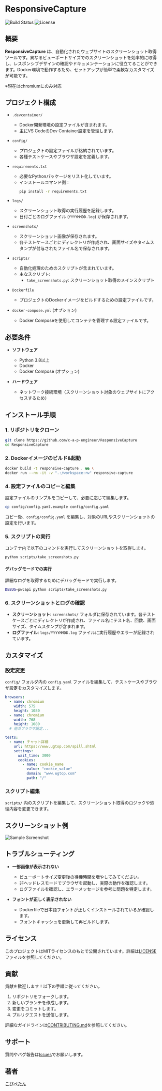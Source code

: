 # ResponsiveCapture

![Build Status](https://img.shields.io/badge/build-passing-brightgreen)
![License](https://img.shields.io/badge/license-MIT-blue)

## 概要
**ResponsiveCapture** は、自動化されたウェブサイトのスクリーンショット取得ツールです。異なるビューポートサイズでのスクリーンショットを効率的に取得し、レスポンシブデザインの確認やドキュメンテーションに役立てることができます。Docker環境で動作するため、セットアップが簡単で柔軟なカスタマイズが可能です。

※現在はchromiumにのみ対応

## プロジェクト構成
- `.devcontainer/`
  - Docker開発環境の設定ファイルが含まれます。
  - 主にVS CodeのDev Container設定を管理します。
  
- `config/`
  - プロジェクトの設定ファイルが格納されています。
  - 各種テストケースやブラウザ設定を定義します。
  
- `requirements.txt`
  - 必要なPythonパッケージをリスト化しています。
  - インストールコマンド例：
    ```bash
    pip install -r requirements.txt
    ```

- `logs/`
  - スクリーンショット取得の実行履歴を記録します。
  - 日付ごとのログファイル (`YYYYMMDD.log`) が保存されます。

- `screenshots/`
  - スクリーンショット画像が保存されます。
  - 各テストケースごとにディレクトリが作成され、画面サイズやタイムスタンプが付与されたファイル名で保存されます。

- `scripts/`
  - 自動化処理のためのスクリプトが含まれています。
  - 主なスクリプト:
    - `take_screenshots.py`: スクリーンショット取得のメインスクリプト

- `Dockerfile`
  - プロジェクトのDockerイメージをビルドするための設定ファイルです。

- `docker-compose.yml` (オプション)
  - Docker Composeを使用してコンテナを管理する設定ファイルです。

## 必要条件
- **ソフトウェア**
  - Python 3.8以上
  - Docker
  - Docker Compose (オプション)

- **ハードウェア**
  - ネットワーク接続環境（スクリーンショット対象のウェブサイトにアクセスするため）

## インストール手順

### 1. リポジトリをクローン
```bash
git clone https://github.com/c-a-p-engineer/ResponsiveCapture
cd ResponsiveCapture
```

### 2. Dockerイメージのビルド&起動
```bash
docker build -t responsive-capture . && \
docker run --rm -it -v ".:/workspace:rw" responsive-capture
```

### 4. 設定ファイルのコピーと編集
設定ファイルのサンプルをコピーして、必要に応じて編集します。

```bash
cp config/config.yaml.example config/config.yaml
```

コピー後、`config/config.yaml` を編集し、対象のURLやスクリーンショットの設定を行います。

### 5. スクリプトの実行
コンテナ内で以下のコマンドを実行してスクリーンショットを取得します。

```bash
python scripts/take_screenshots.py
```

#### デバッグモードでの実行
詳細なログを取得するためにデバッグモードで実行します。

```bash
DEBUG=pw:api python scripts/take_screenshots.py
```

### 6. スクリーンショットとログの確認
- **スクリーンショット**: `screenshots/` フォルダに保存されています。各テストケースごとにディレクトリが作成され、ファイル名にテスト名、回数、画面サイズ、タイムスタンプが含まれます。
- **ログファイル**: `logs/YYYYMMDD.log` ファイルに実行履歴やエラーが記録されています。

## カスタマイズ

### 設定変更
`config/` フォルダ内の `config.yaml` ファイルを編集して、テストケースやブラウザ設定をカスタマイズします。

```yaml
browsers:
  - name: chromium
    width: 575
    height: 1080
  - name: chromium
    width: 768
    height: 1080
  # 他のブラウザ設定...

tests:
  - name: チャット詳細
    url: https://www.ugtop.com/spill.shtml
    settings:
      wait_time: 3000
      cookies:
        - name: cookie_name
          value: "cookie_value"
          domain: "www.ugtop.com"
          path: "/"
```

### スクリプト編集
`scripts/` 内のスクリプトを編集して、スクリーンショット取得のロジックや処理内容を変更できます。

## スクリーンショット例
![Sample Screenshot](./screenshots/sample.png)

## トラブルシューティング
- **一部画像が表示されない**
  - ビューポートサイズ変更後の待機時間を増やしてみてください。
  - 非ヘッドレスモードでブラウザを起動し、実際の動作を確認します。
  - ログファイルを確認し、エラーメッセージを参考に問題を特定します。

- **フォントが正しく表示されない**
  - Dockerfileで日本語フォントが正しくインストールされているか確認します。
  - フォントキャッシュを更新して再ビルドします。

## ライセンス
このプロジェクトはMITライセンスのもとで公開されています。詳細は[LICENSE](./LICENSE)ファイルを参照してください。

## 貢献
貢献を歓迎します！以下の手順に従ってください。
1. リポジトリをフォークします。
2. 新しいブランチを作成します。
3. 変更をコミットします。
4. プルリクエストを送信します。

詳細なガイドラインは[CONTRIBUTING.md](./CONTRIBUTING.md)を参照してください。

## サポート
質問やバグ報告は[Issues](https://github.com/c-a-p-engineer/ResponsiveCapture/issues)でお願いします。

## 著者
[こぴぺたん](https://github.com/c-a-p-engineer/)
